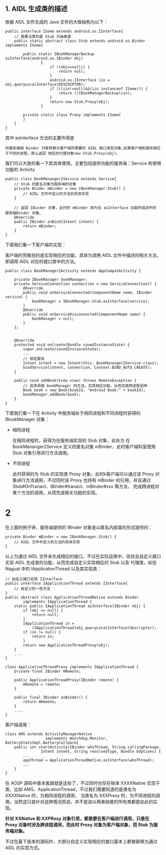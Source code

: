 ## 1. AIDL 生成类的描述

依据 AIDL 文件生成的 Java 文件的大致结构为以下：

```
public interface ISome extends android.os.IInterface{
    // 需要注意的是 Stub 为抽象类
    public static abstract class Stub extends android.os.Binder implements ISome{

        public static IBookManagerBackup asInterface(android.os.IBinder obj)
                {
                    if ((obj==null)) {
                        return null;
                    }
                    android.os.IInterface iin = obj.queryLocalInterface(DESCRIPTOR);
                    if (((iin!=null)&&(iin instanceof ISome))) {
                        return ((IBookManagerBackup)iin);
                    }
                    return new Stub.Proxy(obj);
                }

        private static class Proxy implements ISome{
        }
    }
}
```

其中 asInterface 方法的主要作用是

    将服务端端 Binder 对象转换为客户端所需要的 AIDL 接口类型对象,如果客户端和服务端位于不同的进程，那么返回 相应的代理对象new Stub.Proxy(obj)。


我们可以大致的看一下其具体使用，主要包括提供功能的服务端：Service 和使用功能的 Activity


```
public class BookMananger2Service extends Service{
    // Stub 的匿名对象为服务端的对象
    private Binder mBinder = new IBookManager.Stub() {
        // AIDL 文件中定义的方法的具体实现
    }

    // 返回 IBinder 对象，此时的 mBinder 即为在 asInterface 功能所描述中的 服务端Binder 对象。
    @Override
    public IBinder onBind(Intent intent) {
        return mBinder;
    }
}
```
下面我们看一下客户端的实现：

客户端的究极目的是实现相应的功能，具体为调用 AIDL 文件中描述的相关方法，即调用 AIDL 对应的接口类中的方法。

```
public class BookManager2Activity extends AppCompatActivity {

    private IBookManager bookManager;
    private ServiceConnection connection = new ServiceConnection() {
        @Override
        public void onServiceConnected(ComponentName name, IBinder service) {
            bookManager = IBookManager.Stub.asInterface(service);
        }
        @Override
        public void onServiceDisconnected(ComponentName name) {
            bookManager = null;
        }
    };


    @Override
    protected void onCreate(Bundle savedInstanceState) {
        super.onCreate(savedInstanceState);
        ...
        // 绑定服务
        Intent intent = new Intent(this, BookMananger2Service.class);
        bindService(intent, connection, Context.BIND_AUTO_CREATE);
    }

    public void addBook(View view) throws RemoteException {
        // 具体调用 bookManager 的方法，实现相应功能，从而完成跨进程调用
        Book book = new Book(bookId, "Android Book:" + bookId);
        bookManager.addBook(book);
    }
}
```

下面我们看一下在 Activity 中服务端处于相同进程和不同进程时获得的 IBookManager 对象：

* 相同进程

    在相同进程时，获得为在服务端实现的 Stub 对象，此处为 在 BookMananger2Service 定义的匿名对象 mBinder，此时客户端科室使用 Stub 对象引用进行方法调用。

* 不同进程

    此时获得的为 Stub 的实现类 Proxy 对象，此时k客户端可以通过该 Proxy 对象进行方法调用，不过同时该 Proxy 也持有 mBinder 的引用，并且通过 Stub#OnTranact、IBinder#tranact、mBinder#xxx 等方法，
    完成跨进程对某个方法的调用，从而完成相关功能的实现。


# 2


在上面的例子钟，服务端提供的 IBinder 对象是以匿名内部类的形式提供的：

 ```
 private Binder mBinder = new IBookManager.Stub() {
     // AIDL 文件中定义的方法的具体实现
 }
 ```
 以上为通过 AIDL 文件来生成相应的接口，不过在实际运用中，往往会自定义接口实现 AIDL 生成类的功能，从而完成自定义实现相应的 Stub 以及 代理类，如在 Naguat 中的 IApplicationThread 以及其实现类：


```
// 自定义接口实现 IInterface
public interface IApplicationThread extends IInterface{
    // 自定义的一些方法
}
public abstract class ApplicationThreadNative extends Binder
        implements IApplicationThread {
    static public IApplicationThread asInterface(IBinder obj) {
        if (obj == null) {
            return null;
        }
        IApplicationThread in =
            (IApplicationThread)obj.queryLocalInterface(descriptor);
        if (in != null) {
            return in;
        }
        return new ApplicationThreadProxy(obj);
    }
    ....
}

class ApplicationThreadProxy implements IApplicationThread {
    private final IBinder mRemote;

    public ApplicationThreadProxy(IBinder remote) {
        mRemote = remote;
    }

    public final IBinder asBinder() {
        return mRemote;
    }
    ....
}

```
客户端调用：


```
class AMS extends ActivityManagerNative
                  implements Watchdog.Monitor, BatteryStatsImpl.BatteryCallback{
    public int startActivity(IBinder whoThread, String callingPackage,
                Intent intent, String resolvedType, Bundle bOptions) {
        ...
        appThread = ApplicationThreadNative.asInterface(whoThread);
        ...
    }
}
```

在 AOSP 源码中基本套路就是这些了，不过同时也存在继承 XXXXNative 实现子类，比如 AMS、ApplicationThread，不过我们需要知道的是类名为 XXXXNative 时，为相同进程的调用，
当类名为 XXXProxy 时，为不同进程的调用，当然这只是针对这种情况而说，并不是说以两者结尾的所有类都是如此的实现。

**针对 XXNative 和 XXPRoxy 对象引用，都是要在客户端进行调用，只是在 Proxy 对象时涉及跨进程调用，而此时 Proxy 对象为客户端对象，而 Stub 为服务端对象。**

不过在最下版本的源码炸，大部分自定义实现相应的接口基本上都被替换为通过 AIDL 的实现方式。

